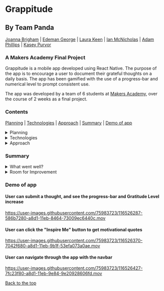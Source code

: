 # Grappitude
## By Team Panda
[Joanna Brigham](https://github.com/JLBrigham) | [Edeman George](https://github.com/eds-101) | [Laura Keen](https://github.com/Laura-Keen) | [Ian McNicholas](https://github.com/ianmcnicholas) | [Adam Phillips](https://github.com/AdamP2000) | [Kasey Purvor](https://github.com/kasey-purvor)
### A Makers Academy Final Project


Grappitude is a mobile app developed using React Native.  The purpose of the app is to encourage a user to document their grateful thoughts on a daily basis.  The app has been gamified with the use of a progress-bar and numerical level to prompt consistent use.

The app was developed by a team of 6 students at [Makers Academy](https://www.makers.tech), over the course of 2 weeks as a final project.

### Contents
[Planning](#planning) | [Technologies](#technologies) | [Approach](#approach) | [Summary](#summary) | [Demo of app](#demo-of-app)

<details>
<summary>Planning</summary>
<br>
We spent the first day of the project working as an entire team to decide on what to create.  Several ideas were suggested, each one having the potential to draw upon the skills we have learnt in our time with Makers.

An early challenge faced by the team was balancing the individual interests of the team against the practicalities of actually building the project.

This was overcome by taking 3 ideas forward to a technical planning stage, and then choosing the idea that allowed for maximum learning, an interesting scope, along with having a technically stimulating feature - in this case a progress-bar.
</details>

<details>
<summary>Technologies</summary
 <br>
As a team, we unanimously agreed that Grapptiude made the most sense to be a mobile application, and therefore the technology used needed to suit this.

As we had spent time on the course learning JavaScript, we decided that React Native would be most suitable.  It is a notable mobile app framework, and we had not used it before.

MongoDB was chosen as the database for the project in which the user's posts would be stored.  This allowed team members with an interest in back-end development the opportunity to work with a cloud-based database.

Finally, Jest was included as a test framework for the project.
 </details>
  
<details>
  <summary>Approach</summary>
<br>
After deciding on the project, the first sprint was spent on self-directed learning to allow us to gain an understanding of the technologies we had chosen.

The team then came together to create sequence diagrams and user stories for the app.  This resulted in tickets being produced and the programming work commenced.

The general approach was to split the team in to front-end and back-end groups.

We met 3 times a day throughout the task, to check-in, plan/re-plan the works, and merge branches as a team.
  </details>
  
### Summary
<details>
  <summary>What went well?</summary>
  <br>
We took a learning-focused approach, to allow the entire team to develop their understanding of React Native and the associated technologies.

The team communicated effectively with the use of 3 meetings a day.  This allowed us to continually re-shape the MVP (minimum viable product), and build the project incrementally.

We had an open and honest approach, and reached out to Makers coaches and other students when we hit obstacles in the work.
  </details>
  <details>
    <summary>Room for Improvement</summary>
    <br>
Testing was generally an afterthought in this project, as the team wanted to mainly learn the ins and outs of the technologies.  Now that we have this knowledge, going forward we would bring testing to the fore-front of the works.

As the project progressed, the original tickets were put aside, and the team made daily plans depending on what was next to complete.  This could be improved by re-writing tickets should the scope of the project change, as it did throughout the 2 weeks.

Finally, we were still in the mindset of wanting to merge branches as an entire team, as opposed to conducting thorough code reviews of our peers' work and merging if acceptable.
  </details>
  
### Demo of app

#### User can submit a thought, and see the progress-bar and Gratitude Level increase
https://user-images.githubusercontent.com/75983723/116526287-586b7280-a8d1-11eb-8464-73009ec6440c.mov
#### User can click the "Inspire Me" button to get motivational quotes
https://user-images.githubusercontent.com/75983723/116526370-7042f680-a8d1-11eb-9b1f-53efa073a0ae.mov
#### User can navigate through the app with the navbar
https://user-images.githubusercontent.com/75983723/116526427-7fc23f80-a8d1-11eb-9e84-9e20928606fd.mov

[Back to the top](#grappitude)
